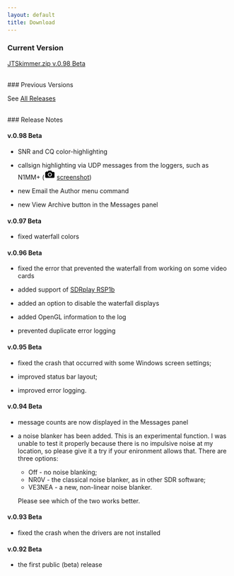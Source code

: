 ```yaml
---
layout: default
title: Download
---
```


### Current Version

[JTSkimmer.zip v.0.98 Beta](https://github.com/VE3NEA/JTSkimmer/releases/download/v.0.98-beta/JTSkimmer.zip)

<br>
### Previous Versions

See [All Releases](https://github.com/VE3NEA/JTSkimmer/releases)

<br>
### Release Notes

#### v.0.98 Beta

- SNR and CQ color-highlighting

- callsign highlighting via UDP messages from the loggers, such as N1MM+
  (![screenshot](assets/images/camera.png) [screenshot](assets/images/users_manual/jtskimmer_and_n1mm.png))

- new Email the Author menu command

- new View Archive button in the Messages panel

#### v.0.97 Beta

- fixed waterfall colors

#### v.0.96 Beta

- fixed the error that prevented the waterfall from working on some video cards

- added support of [SDRplay RSP1b](https://www.sdrplay.com/rsp1b/)

- added an option to disable the waterfall displays

- added OpenGL information to the log

- prevented duplicate error logging

#### v.0.95 Beta

- fixed the crash that occurred with some Windows screen settings;

- improved status bar layout;

- improved error logging.

#### v.0.94 Beta

- message counts are now displayed in the Messages panel
  
- a noise blanker  has been added. This is an experimental function. I was unable to test
  it properly because there is no impulsive noise at my location, so please give it a try
  if your enironment allows that. There are three options:
  - Off - no noise blanking;
  - NR0V - the classical noise blanker, as in other SDR software;
  - VE3NEA - a new, non-linear noise blanker.

  Please see which of the two works better.

#### v.0.93 Beta

- fixed the crash when the drivers are not installed

#### v.0.92 Beta

- the first public (beta) release
